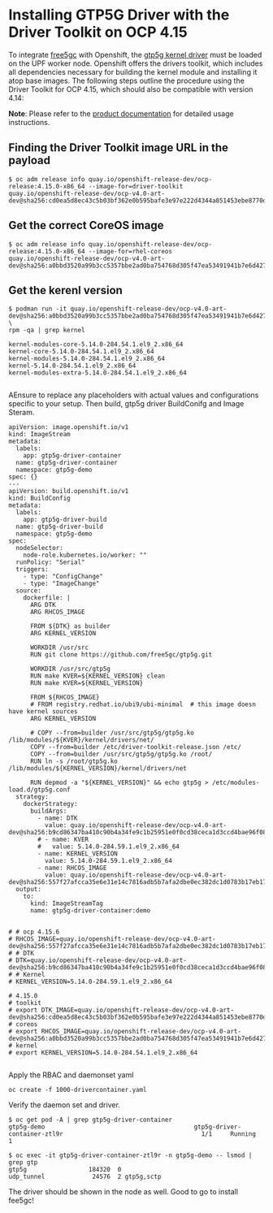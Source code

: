 # Installing GTP5G Driver with the Driver Toolkit on OCP 4.15
To integrate [free5gc](https://free5gc.org/) with Openshift, the [gtp5g kernel driver](https://github.com/free5gc/gtp5g) must be loaded on the UPF worker node. Openshift offers the drivers toolkit, which includes all dependencies necessary for building the kernel module and installing it atop base images. The following steps outline the procedure using the Driver Toolkit for OCP 4.15, which should also be compatible with version 4.14:


**Note**: Please refer to the [product documentation](https://docs.openshift.com/container-platform/4.15/hardware_enablement/psap-driver-toolkit.html) for detailed usage instructions.


## Finding the Driver Toolkit image URL in the payload
````
$ oc adm release info quay.io/openshift-release-dev/ocp-release:4.15.0-x86_64 --image-for=driver-toolkit
quay.io/openshift-release-dev/ocp-v4.0-art-dev@sha256:cd0ea5d8ec43c5b03bf362e0b595bafe3e97e222d4344a851453ebe8770df135

````

## Get the correct CoreOS image
````
$ oc adm release info quay.io/openshift-release-dev/ocp-release:4.15.0-x86_64 --image-for=rhel-coreos
quay.io/openshift-release-dev/ocp-v4.0-art-dev@sha256:a0bbd3520a99b3cc5357bbe2ad0ba754768d305f47ea53491941b7e6d427d2e8

````

## Get the kerenl version
````
$ podman run -it quay.io/openshift-release-dev/ocp-v4.0-art-dev@sha256:a0bbd3520a99b3cc5357bbe2ad0ba754768d305f47ea53491941b7e6d427d2e8 \
rpm -qa | grep kernel

kernel-modules-core-5.14.0-284.54.1.el9_2.x86_64
kernel-core-5.14.0-284.54.1.el9_2.x86_64
kernel-modules-5.14.0-284.54.1.el9_2.x86_64
kernel-5.14.0-284.54.1.el9_2.x86_64
kernel-modules-extra-5.14.0-284.54.1.el9_2.x86_64


`````

AEnsure to replace any placeholders with actual values and configurations specific to your setup.
Then build, gtp5g driver BuildConifg and Image Steram.

````
apiVersion: image.openshift.io/v1
kind: ImageStream
metadata:
  labels:
    app: gtp5g-driver-container
  name: gtp5g-driver-container
  namespace: gtp5g-demo
spec: {}
---
apiVersion: build.openshift.io/v1
kind: BuildConfig
metadata:
  labels:
    app: gtp5g-driver-build
  name: gtp5g-driver-build
  namespace: gtp5g-demo
spec:
  nodeSelector:
    node-role.kubernetes.io/worker: ""
  runPolicy: "Serial"
  triggers:
    - type: "ConfigChange"
    - type: "ImageChange"
  source:
    dockerfile: |
      ARG DTK
      ARG RHCOS_IMAGE

      FROM ${DTK} as builder
      ARG KERNEL_VERSION

      WORKDIR /usr/src
      RUN git clone https://github.com/free5gc/gtp5g.git

      WORKDIR /usr/src/gtp5g
      RUN make KVER=${KERNEL_VERSION} clean
      RUN make KVER=${KERNEL_VERSION}

      FROM ${RHCOS_IMAGE}
      # FROM registry.redhat.io/ubi9/ubi-minimal  # this image doesn have kernel sources
      ARG KERNEL_VERSION

      # COPY --from=builder /usr/src/gtp5g/gtp5g.ko /lib/modules/${KVER}/kernel/drivers/net/
      COPY --from=builder /etc/driver-toolkit-release.json /etc/
      COPY --from=builder /usr/src/gtp5g/gtp5g.ko /root/
      RUN ln -s /root/gtp5g.ko /lib/modules/${KERNEL_VERSION}/kernel/drivers/net

      RUN depmod -a "${KERNEL_VERSION}" && echo gtp5g > /etc/modules-load.d/gtp5g.conf
  strategy:
    dockerStrategy:
      buildArgs:
        - name: DTK
          value: quay.io/openshift-release-dev/ocp-v4.0-art-dev@sha256:b9cd86347ba410c90b4a34fe9c1b25951e0f0cd38ceca1d3ccd4bae96f084edb
        # - name: KVER
        #   value: 5.14.0-284.59.1.el9_2.x86_64
        - name: KERNEL_VERSION
          value: 5.14.0-284.59.1.el9_2.x86_64
        - name: RHCOS_IMAGE
          value: quay.io/openshift-release-dev/ocp-v4.0-art-dev@sha256:557f27afcca35e6e31e14c7816adb5b7afa2dbe0ec382dc1d0783b17eb17ce95
  output:
    to:
      kind: ImageStreamTag
      name: gtp5g-driver-container:demo


# # ocp 4.15.6
# RHCOS_IMAGE=quay.io/openshift-release-dev/ocp-v4.0-art-dev@sha256:557f27afcca35e6e31e14c7816adb5b7afa2dbe0ec382dc1d0783b17eb17ce95
# # DTK
# DTK=quay.io/openshift-release-dev/ocp-v4.0-art-dev@sha256:b9cd86347ba410c90b4a34fe9c1b25951e0f0cd38ceca1d3ccd4bae96f084edb
# # Kernel
# KERNEL_VERSION=5.14.0-284.59.1.el9_2.x86_64

# 4.15.0
# toolkit
# export DTK_IMAGE=quay.io/openshift-release-dev/ocp-v4.0-art-dev@sha256:cd0ea5d8ec43c5b03bf362e0b595bafe3e97e222d4344a851453ebe8770df135
# coreos
# export RHCOS_IMAGE=quay.io/openshift-release-dev/ocp-v4.0-art-dev@sha256:a0bbd3520a99b3cc5357bbe2ad0ba754768d305f47ea53491941b7e6d427d2e8
# kernel
# export KERNEL_VERSION=5.14.0-284.54.1.el9_2.x86_64


````

Apply the RBAC and daemonset yaml

````
oc create -f 1000-drivercontainer.yaml
````

Verify the daemon set and driver.

````
$ oc get pod -A | grep gtp5g-driver-container
gtp5g-demo                                         gtp5g-driver-container-ztl9r                                      1/1     Running     1

````

````
$ oc exec -it gtp5g-driver-container-ztl9r -n gtp5g-demo -- lsmod | grep gtp
gtp5g                 184320  0
udp_tunnel             24576  2 gtp5g,sctp

````
The driver should be shown in the node as well. Good to go to install fee5gc!

